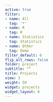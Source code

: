 ```yaml
---
active: true
filter:
- name: All
  tag: '*'
- name: R
  tag: R
- name: Statistics
  tag: Statistics
- name: Other
  tag: Demo
filter_default: 0
flip_alt_rows: false
folder: project
subtitle: ""
title: Projects
view: 3
weight: 50
widget: projects
widget_layout: 0
---
```


